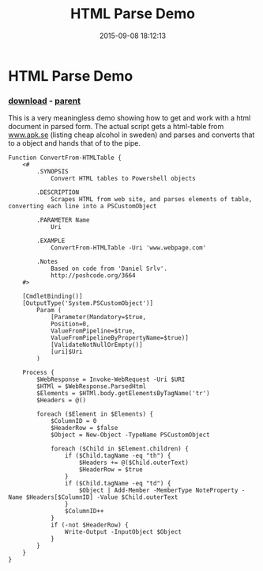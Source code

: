 ﻿---
pid:            6005
poster:         Jason ROth
title:          HTML Parse Demo
date:           2015-09-08 18:12:13
format:         posh
parent:         3664
parent:         3664

---

# HTML Parse Demo

### [download](6005.ps1) - [parent](3664.md)

This is a very meaningless demo showing how to get and work with a html document in parsed form. The actual script gets a html-table from www.apk.se (listing cheap alcohol in sweden) and parses and converts that to a object and hands that of to the pipe.

```posh
Function ConvertFrom-HTMLTable {
    <#
        .SYNOPSIS
            Convert HTML tables to Powershell objects

        .DESCRIPTION
            Scrapes HTML from web site, and parses elements of table, converting each line into a PSCustomObject

        .PARAMETER Name
            Uri
        
        .EXAMPLE
            ConvertFrom-HTMLTable -Uri 'www.webpage.com'

        .Notes
            Based on code from 'Daniel Srlv'.
            http://poshcode.org/3664
    #>

    [CmdletBinding()]
    [OutputType('System.PSCustomObject')]
        Param (
            [Parameter(Mandatory=$true,
            Position=0,
            ValueFromPipeline=$true,
            ValueFromPipelineByPropertyName=$true)]
			[ValidateNotNullOrEmpty()]
			[uri]$Uri
        )

    Process {
        $WebResponse = Invoke-WebRequest -Uri $URI
        $HTMl = $WebResponse.ParsedHtml
        $Elements = $HTMl.body.getElementsByTagName('tr')
        $Headers = @()

        foreach ($Element in $Elements) {
            $ColumnID = 0
            $HeaderRow = $false
            $Object = New-Object -TypeName PSCustomObject
        
            foreach ($Child in $Element.children) {
                if ($Child.tagName -eq "th") {
                    $Headers += @($Child.outerText)
                    $HeaderRow = $true
                }
                if ($Child.tagName -eq "td") {
                    $Object | Add-Member -MemberType NoteProperty -Name $Headers[$ColumnID] -Value $Child.outerText
                }
                $ColumnID++
            }
            if (-not $HeaderRow) {
                Write-Output -InputObject $Object
            }
        }
	}
}

```
